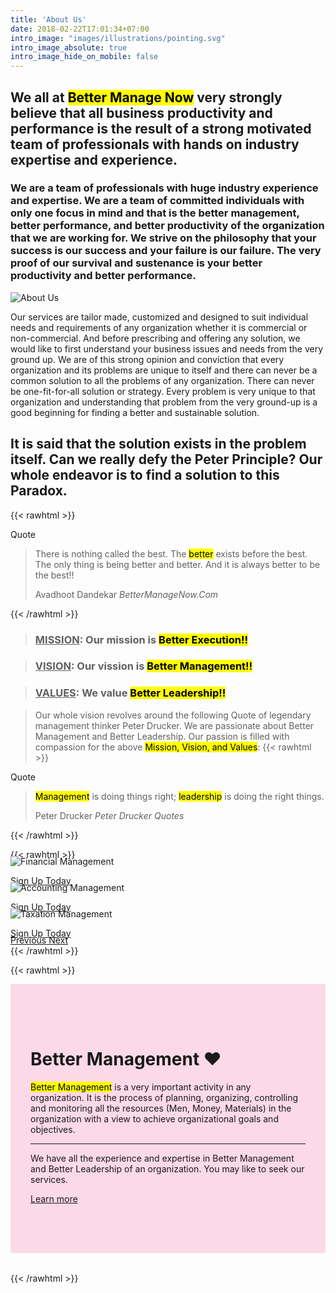```yaml
---
title: 'About Us'
date: 2018-02-22T17:01:34+07:00
intro_image: "images/illustrations/pointing.svg"
intro_image_absolute: true
intro_image_hide_on_mobile: false
---
```


## We all at <mark>Better Manage Now</mark> very strongly believe that all business productivity and performance is the result of a strong motivated team of professionals with hands on industry expertise and experience.

### We are a team of professionals with huge industry experience and expertise. We are a team of committed individuals with only one focus in mind and that is the better management, better performance, and better productivity of the organization that we are working for. We strive on the philosophy that your success is our success and your failure is our failure. The very proof of our survival and sustenance is your better productivity and better performance.

![About Us](/images/about-us.svg)

Our services are tailor made, customized and designed to suit individual needs and requirements of any organization whether it is commercial or non-commercial. And before prescribing and offering any solution, we would like to first understand your business issues and needs from the very ground up. We are of this strong opinion and conviction that every organization and its problems are unique to itself and there can never be a common solution to all the problems of any organization. There can never be one-fit-for-all solution or strategy. Every problem is very unique to that organization and understanding that problem from the very ground-up is a good beginning for finding a better and sustainable solution.

## It is said that the solution exists in the problem itself. Can we really defy the Peter Principle? Our whole endeavor is to find a solution to this Paradox.

{{< rawhtml >}}
<div class="card shadow mt-3 mb-3">
  <div class="card-header">
    Quote
  </div>
  <div class="card-body">
    <blockquote class="blockquote mb-0">
      <p>There is nothing called the best. The <mark>better</mark> exists before the best. The only thing is being better and better. And it is always better to be the best!!</p>
      <footer class="blockquote-footer">Avadhoot Dandekar <cite title="Source Title">BetterManageNow.Com</cite></footer>
    </blockquote>
  </div>
</div>
{{< /rawhtml >}}

> ### <u>MISSION</u>: Our mission is <mark>Better Execution!!</mark>

> ### <u>VISION</u>: Our vission is <mark>Better Management!!</mark>

> ### <u>VALUES</u>: We value <mark>Better Leadership!!</mark>

> Our whole vision revolves around the following Quote of legendary management thinker Peter Drucker. We are passionate about Better Management and Better Leadership. Our passion is filled with compassion for the above <mark>Mission, Vision, and Values</mark>:
{{< rawhtml >}}
<div class="card shadow mt-3">
  <div class="card-header">
    Quote
  </div>
  <div class="card-body">
    <blockquote class="blockquote mb-0">
      <p><mark>Management</mark> is doing things right; <mark>leadership</mark> is doing the right things.</p>
      <footer class="blockquote-footer">Peter Drucker <cite title="Source Title">Peter Drucker Quotes</cite></footer>
    </blockquote>
  </div>
</div>
{{< /rawhtml >}}

{{< rawhtml >}}
<!-- New Slider -->
<div id="carouselExampleControls" class="carousel slide card shadow" data-ride="carousel">
  <div class="carousel-inner">
    <div class="carousel-item active">
      <img class="d-block w-100" src="https://docs.google.com/drawings/d/e/2PACX-1vQzTpR0sGLVEgw-9-eGRAOFikZnwl8ZjVpnN347uPYg6Fi50bOSodYxqzf1tv12aT1BkxZQG7GV_Gel/pub?w=960&amp;h=600" alt="Financial Management">
      <div class="carousel-caption">
        <!-- <h3>New York</h3>
        <p>We love the Big Apple!</p> -->
        <p><a class="btn btn-lg btn-primary" href="http://localhost:1313/contact/">Sign Up Today</a></p>
      </div>
    </div>
    <div class="carousel-item">
      <img class="d-block w-100" src="https://docs.google.com/drawings/d/e/2PACX-1vRZftsWl1Gvx7uCHtEb2_QO0sbEVvHVq7GsSxHyd02caHm5MZ9E9uO4RSrAjyLOHVz_L3W4_QOfqOy4/pub?w=960&amp;h=600" alt="Accounting Management">
      <div class="carousel-caption">
        <!-- <h3>New York</h3>
        <p>We love the Big Apple!</p> -->
        <p><a class="btn btn-lg btn-primary" href="#">Sign Up Today</a></p>
      </div>
    </div>
    <div class="carousel-item">
      <img class="d-block w-100" src="https://docs.google.com/drawings/d/e/2PACX-1vQcnfY4xGGsKKrQw_tKqBRacNJ5o94CbrBaKP9VJt9lABW77Q7FC0xYc0L_VgRgSYm5fInqknv7rB4B/pub?w=960&amp;h=600" alt="Taxation Management">
      <div class="carousel-caption">
        <!-- <h3>New York</h3>
        <p>We love the Big Apple!</p> -->
        <p><a class="btn btn-lg btn-primary" href="#">Sign Up Today</a></p>
      </div>
    </div>
  </div>
  <a class="carousel-control-prev" href="#carouselExampleControls" role="button" data-slide="prev">
    <span class="carousel-control-prev-icon" aria-hidden="true"></span>
    <span class="sr-only">Previous</span>
  </a>
  <a class="carousel-control-next" href="#carouselExampleControls" role="button" data-slide="next">
    <span class="carousel-control-next-icon" aria-hidden="true"></span>
    <span class="sr-only">Next</span>
  </a>
</div>
<style>
.carousel-item {
  margin-top: -20px;
  margin-bottom: -20px;
}
.btn-lg:hover {
  text-decoration: none !important;
}
</style>
{{< /rawhtml >}}

{{< rawhtml >}}
<div class="jumbotron shadow mt-3">
  <h1 class="display-4">Better Management ❤️</h1>
  <p class="lead"><mark>Better Management</mark> is a very important activity in any organization. It is the process of planning, organizing, controlling and monitoring all the resources (Men, Money, Materials) in the organization with a view to achieve organizational goals and objectives.</p>
  <hr class="my-4">
  <p class="lead">We have all the experience and expertise in <span class="badge badge-success">Better Management</span> and <span class="badge badge-secondary">Better Leadership</span> of an organization. You may like to seek our services.</p>
  <p class="lead">
    <a class="btn btn-primary btn-lg" href="#" role="button">Learn more</a>
  </p>
</div>
<style>
.jumbotron {
  padding: 4rem 2rem;
  margin-bottom: 2rem;
  //background-image: linear-gradient(to right, #F09819 0%, #EDDE5D  51%, #F09819  100%); 
  //background-image: linear-gradient(to right, #1FA2FF 0%, #12D8FA  51%, #1FA2FF  100%);
  //background-image: linear-gradient(to right, #16A085 0%, #F4D03F  51%, #16A085  100%);
  //background-image: linear-gradient(to right, #F09819 0%, #EDDE5D  51%, #F09819  100%);
  //background-image: linear-gradient(to right, #00C9FF 0%, #92FE9D  51%, #00C9FF  100%);
  background-color: #fcd9e7;   
}
.jumbotron:hover {  
  background-color: #f8cdde;
}
</style>
{{< /rawhtml >}}